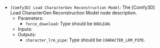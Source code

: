 - `[Comfy3D] Load CharacterGen Reconstruction Model`: The [Comfy3D] Load CharacterGen Reconstruction Model node description.
    - Parameters:
        - `force_download`: Type should be `BOOLEAN`.
    - Inputs:
    - Outputs:
        - `character_lrm_pipe`: Type should be `CHARACTER_LRM_PIPE`.
